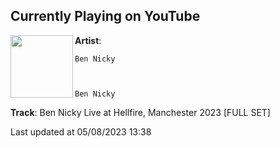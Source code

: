 ## Currently Playing on YouTube

[<img align="left" width="100" src="https://i.ytimg.com/vi/OhOlof6C1lA/maxresdefault.jpg">](https://www.youtube.com/watch?v=OhOlof6C1lA)

**Artist**: 
  
    Ben Nicky
  
  
  
    Ben Nicky
  





 

**Track**: Ben Nicky Live at Hellfire, Manchester 2023 [FULL SET]

Last updated at 05/08/2023 13:38
